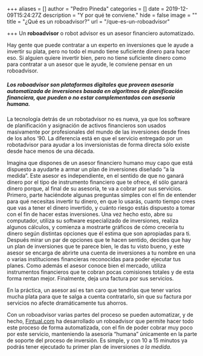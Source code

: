 +++
aliases = []
author = "Pedro Pineda"
categories = []
date = 2019-12-09T15:24:27Z
description = "Y por qué te conviene."
hide = false
image = ""
title = "¿Qué es un roboadvisor?"
url = "/que-es-un-roboadvisor"

+++
Un **roboadvisor** o robot advisor es un asesor financiero automatizado.

Hay gente que puede contratar a un experto en inversiones que le ayude a invertir su plata, pero no todo el mundo tiene suficiente dinero para hacer eso. Si alguien quiere invertir bien, pero no tiene suficiente dinero como para contratar a un asesor que le ayude, le conviene pensar en un roboadvisor.

##### Los roboadvisor son plataformas digitales que proveen asesoría automatizada de inversiones basada en algoritmos de planificación financiera, que pueden o no estar complementados con asesoría humana.

La tecnología detrás de un robotadvisor no es nueva, ya que los software de planificación y asignación de activos financieros son usados masivamente por profesionales del mundo de las inversiones desde fines de los años ‘90. La diferencia está en que el servicio entregado por un robotadvisor para ayudar a los inversionistas de forma directa sólo existe desde hace menos de una década.

Imagina que dispones de un asesor financiero humano muy capo que está dispuesto a ayudarte a armar un plan de inversiones diseñado “a la medida”. Este asesor es independiente, en el sentido de que no ganará dinero por el tipo de instrumento financiero que te ofrece, él sólo ganará dinero porque, al final de su asesoría, te va a cobrar por sus servicios. Primero, parte haciéndote algunas preguntas simples con el fin de entender para qué necesitas invertir tu dinero, en que lo usarás, cuanto tiempo crees que vas a tener el dinero invertido, y cuánto riesgo estás dispuesto a tomar con el fin de hacer estas inversiones. Una vez hecho esto, abre su computador, utiliza su software especializado de inversiones, realiza algunos cálculos, y comienza a mostrarte gráficos de cómo crecería tu dinero según distintas opciones que él estima que son apropiadas para ti. Después mirar un par de opciones que te hacen sentido, decides que hay un plan de inversiones que te parece bien, le das tu visto bueno, y este asesor se encarga de abrirte una cuenta de inversiones a tu nombre en una o varias instituciones financieras reconocidas para poder ejecutar tus planes. Como además el asesor conoce bien el mercado, utiliza instrumentos financieros que te cobran pocas comisiones totales y de esta forma rentan mejor. Finalmente, deja una factura por sus servicios.

En la práctica, un asesor así es tan caro que tendrías que tener varios mucha plata para que te salga a cuenta contratarlo, sin que su factura por servicios no afecte dramáticamente tus ahorros. 

Con un roboadvisor varias partes del proceso se pueden automatizar, y de hecho,  [Fintual.com](https://fintual.com/?utm_source=edu&utm_medium=landing&utm_campaign=roboadvisor) ha desarrollado un roboadvisor que permite hacer todo este proceso de forma automatizada, con el fin de poder cobrar muy poco por este servicio, manteniendo la asesoría “humana” únicamente en la parte de soporte del proceso de inversión. Es simple, y con 10 a 15 minutos ya podrás tener ejecutado tu primer plan de inversiones _a la medida_.